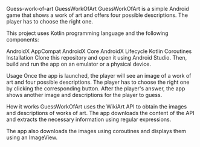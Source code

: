 Guess-work-of-art
GuessWorkOfArt GuessWorkOfArt is a simple Android game that shows a work of art and offers four possible descriptions. The player has to choose the right one. 

This project uses Kotlin programming language and the following components:

AndroidX AppCompat AndroidX Core AndroidX Lifecycle Kotlin Coroutines Installation Clone this repository and open it using Android Studio. Then, build and run the app on an emulator or a physical device.

Usage Once the app is launched, the player will see an image of a work of art and four possible descriptions. The player has to choose the right one by clicking the corresponding button. After the player's answer, the app shows another image and descriptions for the player to guess.

How it works GuessWorkOfArt uses the WikiArt API to obtain the images and descriptions of works of art. The app downloads the content of the API and extracts the necessary information using regular expressions.

The app also downloads the images using coroutines and displays them using an ImageView.

